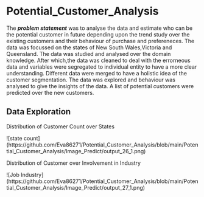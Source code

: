 # Potential_Customer_Analysis
The ***problem statement*** was to analyse the data and estimate who can be the potential customer in future depending upon the trend study over the existing customers and their behaviour of purchase and prefereneces. The data was focussed on the states of New South Wales,Victoria and Queensland.
The data was studied and analysed over the domain knowledge. After which,the data was cleaned to deal with the errorneous data and variables were segregated to individual entity to have a more clear understanding. Different data were merged to have a holistic idea of the customer segmentation.
The data was explored and behaviour was analysed to give the insights of the data. A list of potential customers were predicted over the new customers.
## Data Exploration
<p>Distribution of Customer Count over States</p>
![state count](https://github.com/Eva86271/Potential_Customer_Analysis/blob/main/Potential_Customer_Analysis/Image_Predict/output_26_1.png)
<p>Distribution of Customer over Involvement in Industry</p>
![Job Industry](https://github.com/Eva86271/Potential_Customer_Analysis/blob/main/Potential_Customer_Analysis/Image_Predict/output_27_1.png)
